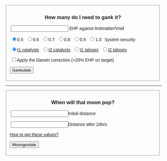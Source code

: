 <style>
body {
    font-family: sans-serif;
}
form {
    width: 500px;
}
label {
    padding: 0 3px 0 3px;
}
</style>

<script>
function getRadios(name) {
    var val;
    var radios = document.getElementsByName(name);
    for (var i = 0, length = radios.length; i < length; i++) {
        if (radios[i].checked) {
            val = radios[i].value;
            break;
        }
    }
    return val;
}

function compute(form) {
    var ehp = parseInt(form.ehp.value,10);
    var secstatus = getRadios('security');
    var correction = form.correction.checked;
    var shipsNeeded;
    var volleysNeeded;
	
    switch (getRadios('shiptype')) {
        case 't2cat':
            shipVolley = 1450; //1484 perfect skills
            shipROF = 2; // 1.93 perfect skills
            break;
        case 't1cat':
            shipVolley = 800; //830 perfect skills
            shipROF = 2; // 1.97 perfect skills
            break;
        case 't1talos':
            shipVolley = 5200; //5301 perfect skills
            shipROF = 4.2; // 4.15 perfect skills
            break;
        case 't2talos':
            shipVolley = 7300; //7479 perfect skills
            shipROF = 4.2; // 4.15 perfect skills
            break;
    }

    if (correction) {
        ehp = ehp * 1.2;
    }

    shipsNeeded = Math.ceil(ehp/(shipVolley*(Math.ceil(secstatus/shipROF))));
    volleysNeeded = Math.ceil(ehp/(shipsNeeded*shipVolley));
    alert("You will need " + shipsNeeded + " ships doing " + volleysNeeded + " volleys each to destroy the target.");
}
</script>

<form action="#" method="post" class="gankulator" id="gankulator">
<fieldset>
<center><h3><label>How many do I need to gank it?</label></h3></center>
<p>
<label><input type="text" name="ehp" /> EHP against Antimatter/Void</label><br></p>
<p>
<label><input type="radio" name="security" value="19" checked />0.5</label>
<label><input type="radio" name="security" value="14" />0.6</label>
<label><input type="radio" name="security" value="10" />0.7</label>
<label><input type="radio" name="security" value="7" />0.8</label>
<label><input type="radio" name="security" value="6" />0.9</label>
<label><input type="radio" name="security" value="6" />1.0</label>
<label>System security</label></p>
<p>
<label><input type="radio" name="shiptype" value="t1cat" checked /><a href="fits/t1cat.html">t1 catalysts</a></label>
<label><input type="radio" name="shiptype" value="t2cat" /><a href="fits/t2cat.html">t2 catalysts</a></label>
<label><input type="radio" name="shiptype" value="t1talos" /><a href="fits/t1talos.html">t1 taloses</a></label>
<label><input type="radio" name="shiptype" value="t2talos" /><a href="fits/t2talos.html">t2 taloses</a></label></p>
<p>
<label><input type="checkbox" name="correction">Apply the Darwin correction (+20% EHP on target)</label></p>
<p>
<button type="button" onclick="compute(this.form)" name="getVal">Gankulate</button></p>
</fieldset>
</form>

<script>
function moongoo(form) {
    var t0 = parseInt(form.t0.value,10);
    var t24 = parseInt(form.t24.value,10);
    dailymove = t0 - t24;
    poptime = Math.floor((t24-130)/dailymove);
    
    alert("This moon will pop in " + poptime + " days");
</script>

<hr>
<form action="#" method="post" class="popculator" id="popculator">
<fieldset>
<center><h3><label>When will that moon pop?</label></h3></center>
<p><label><input type="text" name="t0" />Initial distance</label></p>
<p><label><input type="text" name="t24" />Distance after 24hrs</label><br></p>
<p><a href="howto.html">How to get these values?</a><br></p>
<p><button type="button" onclick="moongoo(this.form)" name="">Moongoolate</button></p>
</fieldset>
</form>
